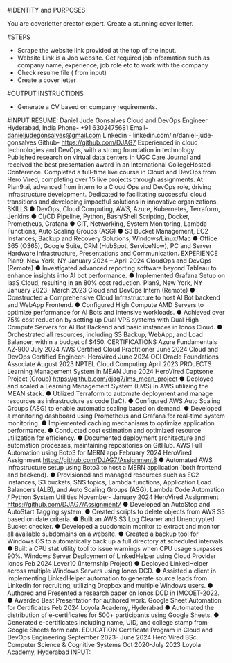 #IDENTITY and PURPOSES

You are coverletter creator expert. Create a stunning cover letter.

#STEPS

- Scrape the website link provided at the top of the input. 
- Website Link is a Job website. Get required job information such as company name, experience, job role etc to work with the company
- Check resume file ( from input)
- Create a cover letter

#OUTPUT INSTRUCTIONS

- Generate a CV based on company requirements.

#INPUT
RESUME: Daniel Jude Gonsalves
Cloud and DevOps Engineer 
Hyderabad, India Phone- +91 6302475681 Email- danieljudegonsalves@gmail.com
Linkedin - linkedin.com/in/daniel-jude-gonsalves Github- https://github.com/DJAG7
Experienced in cloud technologies and DevOps, with a strong foundation in technology. Published research on 
virtual data centers in UGC Care Journal and received the best presentation award in an International CollegeHosted Conference. Completed a full-time live course in Cloud and DevOps from Hero Vired, completing over 15 
live projects through assignments. At Plan9.ai, advanced from intern to a Cloud Ops and DevOps role, driving 
infrastructure development. Dedicated to facilitating successful cloud transitions and developing impactful 
solutions in innovative organizations.
SKILLS
● DevOps, Cloud Computing, AWS, Azure, Kubernetes, Terraform, Jenkins
● CI/CD Pipeline, Python, Bash/Shell Scripting, Docker, Prometheus, Grafana
● GIT, Networking, System Monitoring, Lambda Functions, Auto Scaling Groups (ASG)
● S3 Bucket Management, EC2 Instances, Backup and Recovery Solutions, Windows/Linux/Mac
● Office 365 (O365), Google Suite, CRM (HubSpot, ServiceNow), PC and Server Hardware Infrastructure, 
Presentations and Communication.
EXPERIENCE 
Plan9, New York, NY January 2024 – April 2024
CloudOps and DevOps (Remote)
● Investigated advanced reporting software beyond Tableau to enhance insights into AI bot performance.
● Implemented Grafana Setup on IaaS Cloud, resulting in an 80% cost reduction.
Plan9, New York, NY January 2023- March 2023
Cloud and DevOps Intern (Remote)
● Constructed a Comprehensive Cloud Infrastructure to host AI Bot backend and WebApp Frontend.
● Configured High Compute AMD Servers to optimize performance for AI Bots and intensive workloads.
● Achieved over 75% cost reduction by setting up Dual VPS systems with Dual High Compute Servers for 
AI Bot Backend and basic instances in Ionos Cloud.
● Orchestrated all resources, including S3 Backup, WebApp, and Load Balancer, within a budget of $450.
CERTIFICATIONS
Azure Fundamentals AZ-900 July 2024
AWS Certified Cloud Practitioner June 2024
Cloud and DevOps Certified Engineer- HeroVired June 2024
OCI Oracle Foundations Associate August 2023
NPTEL Cloud Computing April 2023
PROJECTS 
Learning Management System in MEAN June 2024
HeroVired Captsone Project (Group)
https://github.com/djag7/lms_mean_project
● Deployed and scaled a Learning Management System (LMS) in AWS utilizing the MEAN stack.
● Utilized Terraform to automate deployment and manage resources as infrastructure as code (IaC).
● Configured AWS Auto Scaling Groups (ASG) to enable automatic scaling based on demand.
● Developed a monitoring dashboard using Prometheus and Grafana for real-time system monitoring.
● Implemented caching mechanisms to optimize application performance.
● Conducted cost estimation and optimized resource utilization for efficiency.
● Documented deployment architecture and automation processes, maintaining repositories on GitHub.
AWS Full Automation using Boto3 for MERN app February 2024
HeroVired Assignment
https://github.com/DJAG7/Assignment8
● Automated AWS infrastructure setup using Boto3 to host a MERN application (both frontend and 
backend).
● Provisioned and managed resources such as EC2 instances, S3 buckets, SNS topics, Lambda functions, 
Application Load Balancers (ALB), and Auto Scaling Groups (ASG).
Lambda Code Automation / Python System Utilities November- January 2024
HeroVired Assignment
https://github.com/DJAG7/Assignment7
● Developed an AutoStop and AutoStart Tagging system.
● Created scripts to delete objects from AWS S3 based on date criteria.
● Built an AWS S3 Log Cleaner and Unencrypted Bucket checker.
● Developed a subdomain monitor to extract and monitor all available subdomains on a website.
● Created a backup tool for Windows OS to automatically back up a full directory at scheduled intervals.
● Built a CPU stat utility tool to issue warnings when CPU usage surpasses 90%.
Windows Server Deployment of LinkedHelper using Cloud Provider Ionos Feb 2024
Lever10 (Internship Project)
● Deployed LinkedHelper across multiple Windows Servers using Ionos DCD.
● Assisted a client in implementing LinkedHelper automation to generate source leads from LinkedIn for 
recruiting, utilizing Dropbox and multiple Windows users.
● Authored and Presented a research paper on Ionos DCD in IMCOET-2022.
● Awarded Best Presentation for authored work.
Google Sheet Automation for Certificates Feb 2024
Loyola Academy, Hyderabad
● Automated the distribution of e-certificates for 500+ participants using Google Sheets.
● Generated e-certificates including name, UID, and college stamp from Google Sheets form data.
EDUCATION
Certificate Program in Cloud and DevOps Engineering September 2023- June 2024
Hero Vired 
BSc. Computer Science & Cognitive Systems Oct 2020-July 2023
Loyola Academy, Hyderabad
INPUT:
